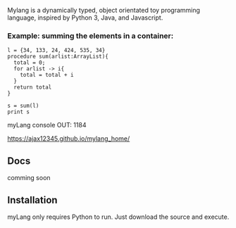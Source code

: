 
Mylang is a dynamically typed, object orientated toy programming language, inspired by Python 3, Java, and Javascript.

### Example: summing the elements in a container:
```
l = {34, 133, 24, 424, 535, 34}
procedure sum(arlist:ArrayList){
  total = 0;
  for arlist -> i{
    total = total + i
  }
  return total
}

s = sum(l)
print s
```
myLang console OUT:  1184



https://ajax12345.github.io/mylang_home/

## Docs
comming soon 

## Installation
myLang only requires Python to run. Just download the source and execute.


